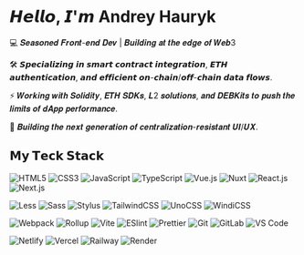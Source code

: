 # 𝙃𝙚𝙡𝙡𝙤, 𝙄'𝙢 Andrey Hauryk

💻 𝑺𝒆𝒂𝒔𝒐𝒏𝒆𝒅 𝑭𝒓𝒐𝒏𝒕-𝒆𝒏𝒅 𝑫𝒆𝒗 | 𝑩𝒖𝒊𝒍𝒅𝒊𝒏𝒈 𝒂𝒕 𝒕𝒉𝒆 𝒆𝒅𝒈𝒆 𝒐𝒇 𝑾𝒆𝒃3

🛠 𝙎𝙥𝙚𝙘𝙞𝙖𝙡𝙞𝙯𝙞𝙣𝙜 𝙞𝙣 𝙨𝙢𝙖𝙧𝙩 𝙘𝙤𝙣𝙩𝙧𝙖𝙘𝙩 𝙞𝙣𝙩𝙚𝙜𝙧𝙖𝙩𝙞𝙤𝙣, 𝙀𝙏𝙃 𝙖𝙪𝙩𝙝𝙚𝙣𝙩𝙞𝙘𝙖𝙩𝙞𝙤𝙣, 𝙖𝙣𝙙 𝙚𝙛𝙛𝙞𝙘𝙞𝙚𝙣𝙩 𝙤𝙣-𝙘𝙝𝙖𝙞𝙣/𝙤𝙛𝙛-𝙘𝙝𝙖𝙞𝙣 𝙙𝙖𝙩𝙖 𝙛𝙡𝙤𝙬𝙨.

⚡ 𝑾𝒐𝒓𝒌𝒊𝒏𝒈 𝒘𝒊𝒕𝒉 𝑺𝒐𝒍𝒊𝒅𝒊𝒕𝒚, 𝑬𝑻𝑯 𝑺𝑫𝑲𝒔, 𝑳2 𝒔𝒐𝒍𝒖𝒕𝒊𝒐𝒏𝒔, 𝒂𝒏𝒅 𝑫𝑬𝑩𝑲𝒊𝒕𝒔 𝒕𝒐 𝒑𝒖𝒔𝒉 𝒕𝒉𝒆 𝒍𝒊𝒎𝒊𝒕𝒔 𝒐𝒇 𝒅𝑨𝒑𝒑 𝒑𝒆𝒓𝒇𝒐𝒓𝒎𝒂𝒏𝒄𝒆.

🚀 𝑩𝒖𝒊𝒍𝒅𝒊𝒏𝒈 𝒕𝒉𝒆 𝒏𝒆𝒙𝒕 𝒈𝒆𝒏𝒆𝒓𝒂𝒕𝒊𝒐𝒏 𝒐𝒇 𝒄𝒆𝒏𝒕𝒓𝒂𝒍𝒊𝒛𝒂𝒕𝒊𝒐𝒏-𝒓𝒆𝒔𝒊𝒔𝒕𝒂𝒏𝒕 𝑼𝑰/𝑼𝑿.

## 𝗠𝘆 𝗧𝗲𝗰𝗸 𝗦𝘁𝗮𝗰𝗸

![HTML5](https://img.shields.io/badge/-HTML5-%23E44D27?style=flat-square&logo=html5&logoColor=ffffff)
![CSS3](https://img.shields.io/badge/-CSS3-%231572B6?style=flat-square&logo=css3)
![JavaScript](https://img.shields.io/badge/-JavaScript-%23F7DF1C?style=flat-square&logo=javascript&logoColor=000000&labelColor=%23F7DF1C&color=%23FFCE5A)
![TypeScript](https://img.shields.io/badge/-TypeScript-007ACC?style=flat-square&logo=typescript&logoColor=white)
![Vue.js](https://img.shields.io/badge/-Vue.js-%232c3e50?style=flat-square&logo=vuedotjs)
![Nuxt](https://img.shields.io/badge/-Nuxt.js-%23282C34?style=flat-square&logo=nuxtdotjs)
![React.js](https://img.shields.io/badge/-React.js-%23282C34?style=flat-square&logo=react)
![Next.js](https://img.shields.io/badge/-Next.js-%23000000?style=flat-square&logo=nextdotjs)

![Less](https://img.shields.io/badge/-Less-%231d365d?style=flat-square&logo=less&logoColor=ffffff)
![Sass](https://img.shields.io/badge/-Sass-%23CC6699?style=flat-square&logo=sass&logoColor=ffffff)
![Stylus](https://img.shields.io/badge/-Stylus-%23333333?style=flat-square&logo=stylus)
![TailwindCSS](https://img.shields.io/badge/-TailwindCSS-%231a202c?style=flat-square&logo=tailwind-css)
![UnoCSS](https://img.shields.io/badge/-UnoCSS-%23333333?style=flat-square&logo=unocss)
![WindiCSS](https://img.shields.io/badge/-WindiCSS-%23000000?style=flat-square&logo=tailwind-css&&logoColor=48B0F1)

![Webpack](https://img.shields.io/badge/-Webpack-%232C3A42?style=flat-square&logo=webpack)
![Rollup](https://img.shields.io/badge/-Rollup-%23EC4A3F?style=flat-square&logo=rollupdotjs&logoColor=ffffff)
![Vite](https://img.shields.io/badge/-Vite-%23646CFF?style=flat-square&logo=vite&logoColor=ffffff)
![ESlint](https://img.shields.io/badge/-ESLint-%234B32C3?style=flat-square&logo=eslint)
![Prettier](https://img.shields.io/badge/-Prettier-%23F7B93E?style=flat-square&logo=prettier&logoColor=ffffff)
![Git](https://img.shields.io/badge/-Git-%23F05032?style=flat-square&logo=git&logoColor=%23ffffff)
![GitLab](https://img.shields.io/badge/-GitLab-FCA121?style=flat-square&logo=gitlab)
![VS Code](https://img.shields.io/badge/-VSCode-%23007ACC?style=flat-square&logo=visual-studio-code)

![Netlify](https://img.shields.io/badge/-Netlify-%2300C7B7?style=flat-square&logo=netlify&logoColor=ffffff)
![Vercel](https://img.shields.io/badge/-Vercel-%23ffffff?style=flat-square&logo=vercel&logoColor=000000)
![Railway](https://img.shields.io/badge/-Railway-%230B0D0E?style=flat-square&logo=railway)
![Render](https://img.shields.io/badge/-Render-%2346E3B7?style=flat-square&logo=render&logoColor=ffffff)
